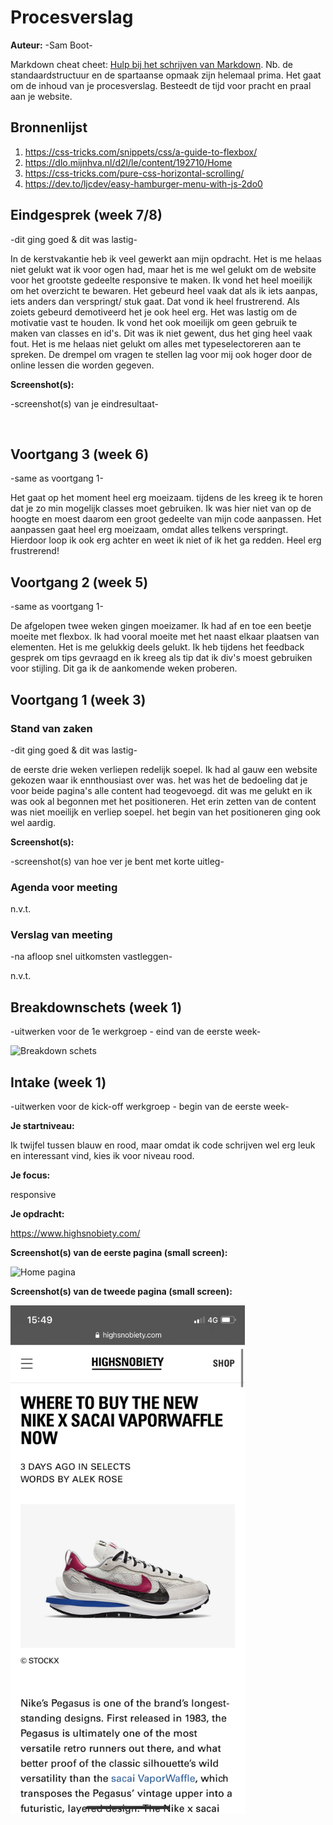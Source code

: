 # Procesverslag
**Auteur:** -Sam Boot-

Markdown cheat cheet: [Hulp bij het schrijven van Markdown](https://github.com/adam-p/markdown-here/wiki/Markdown-Cheatsheet). Nb. de standaardstructuur en de spartaanse opmaak zijn helemaal prima. Het gaat om de inhoud van je procesverslag. Besteedt de tijd voor pracht en praal aan je website.



## Bronnenlijst
1. https://css-tricks.com/snippets/css/a-guide-to-flexbox/
2. https://dlo.mijnhva.nl/d2l/le/content/192710/Home
3. https://css-tricks.com/pure-css-horizontal-scrolling/
4. https://dev.to/ljcdev/easy-hamburger-menu-with-js-2do0



## Eindgesprek (week 7/8)

-dit ging goed & dit was lastig-

In de kerstvakantie heb ik veel gewerkt aan mijn opdracht. Het is me helaas niet gelukt wat ik voor ogen had, maar het is me wel gelukt om de website voor het grootste gedeelte responsive te maken. Ik vond het heel moeilijk om het overzicht te bewaren. Het gebeurd heel vaak dat als ik iets aanpas, iets anders dan verspringt/ stuk gaat. Dat vond ik heel frustrerend. Als zoiets gebeurd demotiveerd het je ook heel erg. Het was lastig om de motivatie vast te houden. Ik vond het ook moeilijk om geen gebruik te maken van classes en id's. Dit was ik niet gewent, dus het ging heel vaak fout. Het is me helaas niet gelukt om alles met typeselectoreren aan te spreken. De drempel om vragen te stellen lag voor mij ook hoger door de online lessen die worden gegeven.


**Screenshot(s):**

-screenshot(s) van je eindresultaat-

<img src="images/images/Scherm1.png" alt="">

<img src="images/images/Scherm2.png" alt="">

<img src="images/images/Scherm3.png" alt="">

<img src="images/images/Scherm4.png" alt="">

<img src="images/images/Scherm5.png" alt="">

<img src="images/images/Scherm6.png" alt="">

<img src="images/images/Scherm7.png" alt="">

<img src="images/images/Scherm8.png" alt="">

<img src="images/images/Scherm9.png" alt="">

## Voortgang 3 (week 6)

-same as voortgang 1-

Het gaat op het moment heel erg moeizaam. tijdens de les kreeg ik te horen dat je zo min mogelijk classes moet gebruiken. Ik was hier niet van op de hoogte en moest daarom een groot gedeelte van mijn code aanpassen. Het aanpassen gaat heel erg moeizaam, omdat alles telkens verspringt. Hierdoor loop ik ook erg achter en weet ik niet of ik het ga redden.
Heel erg frustrerend!



## Voortgang 2 (week 5)

-same as voortgang 1-

De afgelopen twee weken gingen moeizamer. Ik had af en toe een beetje moeite met flexbox. Ik had vooral moeite met het naast elkaar plaatsen van elementen. Het is me gelukkig deels gelukt. Ik heb tijdens het feedback gesprek om tips gevraagd en ik kreeg als tip dat ik div's moest gebruiken voor stijling. Dit ga ik de aankomende weken proberen.


## Voortgang 1 (week 3)

### Stand van zaken

-dit ging goed & dit was lastig-

de eerste drie weken verliepen redelijk soepel. Ik had al gauw een website gekozen waar ik ennthousiast over was. het was het de bedoeling dat je voor beide pagina's alle content had teogevoegd. dit was me gelukt en ik was ook al begonnen met het positioneren. Het erin zetten van de content was niet moeilijk en verliep soepel. het begin van het positioneren ging ook wel aardig.

**Screenshot(s):**

-screenshot(s) van hoe ver je bent met korte uitleg-

### Agenda voor meeting

n.v.t.

### Verslag van meeting

-na afloop snel uitkomsten vastleggen-

n.v.t.


## Breakdownschets (week 1)

-uitwerken voor de 1e werkgroep - eind van de eerste week-

<img src="images/BreakdownSchets" width="375px" alt="Breakdown schets">


## Intake (week 1)
-uitwerken voor de kick-off werkgroep - begin van de eerste week-

**Je startniveau:**

Ik twijfel tussen blauw en rood, maar omdat ik code schrijven wel erg leuk en interessant vind, kies ik voor niveau rood.

**Je focus:**

responsive

**Je opdracht:**

https://www.highsnobiety.com/

**Screenshot(s) van de eerste pagina (small screen):**


<img src="images/IMG_7715.PNG" width="375px" alt="Home pagina">

**Screenshot(s) van de tweede pagina (small screen):**

<img src="images/IMG_7716.jpeg" width="375px" alt="Detail pagina">

